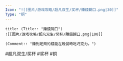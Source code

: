 ```yaml
---
Icon: "![[图片/游戏攻略/超凡双生/奖杯/賺錢餬口.png|30]]"
Type: "铜"
---
```

```ad-common-bronze-trophy
title: (Title:: "賺錢餬口")
![[图片/游戏攻略/超凡双生/奖杯/賺錢餬口.png|100]]

(Comment:: "賺到足夠的錢能在晚餐時吃巧克力。")
```

#超凡双生/奖杯 #奖杯 #铜

